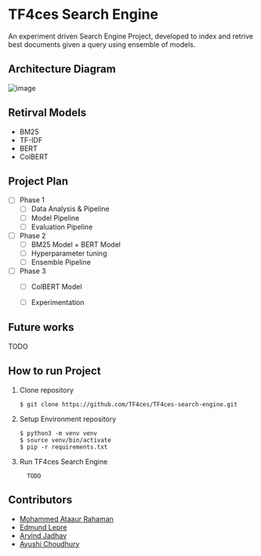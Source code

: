 # TF4ces Search Engine

An experiment driven Search Engine Project, developed to index and retrive best documents given a query using ensemble of models. 


## Architecture Diagram
![image](https://user-images.githubusercontent.com/30720979/226012153-3852c59c-a3cb-4869-bcf1-8555999125eb.png)


## Retirval Models
  - BM25
  - TF-IDF
  - BERT
  - ColBERT
  
 
## Project Plan

 - [ ] Phase 1
      - [ ] Data Analysis & Pipeline
      - [ ] Model Pipeline
      - [ ] Evaluation Pipeline
 - [ ] Phase 2
      - [ ] BM25 Model + BERT Model
      - [ ] Hyperparameter tuning
      - [ ] Ensemble Pipeline
 - [ ] Phase 3
      - [ ] ColBERT Model
      - [ ] Experimentation
  
  
## Future works

TODO
  
## How to run Project

1. Clone repository
    ```console
    $ git clone https://github.com/TF4ces/TF4ces-search-engine.git
    ```
    
2. Setup Environment repository
    ```console
    $ python3 -m venv venv
    $ source venv/bin/activate
    $ pip -r requirements.txt
    ```
    
3. Run TF4ces Search Engine
     ```console
       TODO
     ```



## Contributors

- [Mohammed Ataaur Rahaman](https://github.com/ataago)
- [Edmund Lepre](https://github.com/edmundlepre)
- [Arvind Jadhav](https://github.com/Arvind-AI-7)
- [Ayushi Choudhury](https://github.com/Ayushi231)
